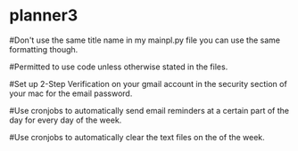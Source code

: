 # planner3
#Don't use the same title name in my mainpl.py file you can use the same formatting though.

#Permitted to use code unless otherwise stated in the files.

#Set up 2-Step Verification on your gmail account in the security section of your mac for the email password.

#Use cronjobs to automatically send email reminders at a certain part of the day for every day of the week.

#Use cronjobs to automatically clear the text files on the of the week.